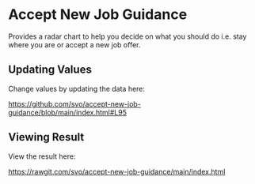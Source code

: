 # Accept New Job Guidance

Provides a radar chart to help you decide on what you should do i.e. stay where you are or accept a new job offer.

## Updating Values

Change values by updating the data here:

  https://github.com/svo/accept-new-job-guidance/blob/main/index.html#L95

## Viewing Result

View the result here:

  https://rawgit.com/svo/accept-new-job-guidance/main/index.html
